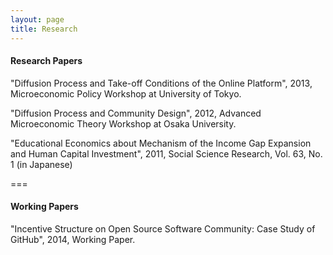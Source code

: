 ```yaml
---
layout: page
title: Research
---
```


#### Research Papers

"Diffusion Process and Take-off Conditions of the Online Platform", 2013, Microeconomic Policy Workshop at University of Tokyo.

"Diffusion Process and Community Design", 2012, Advanced Microeconomic Theory Workshop at Osaka University.

"Educational Economics about Mechanism of the Income Gap Expansion and Human Capital Investment", 2011, Social Science Research, Vol. 63, No. 1 (in Japanese)

===

#### Working Papers

"Incentive Structure on Open Source Software Community: Case Study of GitHub", 2014, Working Paper.
